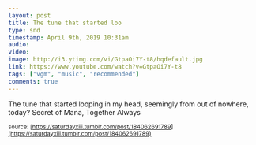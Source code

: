 ```yaml
---
layout: post
title: The tune that started loo
type: snd
timestamp: April 9th, 2019 10:31am
audio: 
video: 
image: http://i3.ytimg.com/vi/GtpaOi7Y-t8/hqdefault.jpg
link: https://www.youtube.com/watch?v=GtpaOi7Y-t8
tags: ["vgm", "music", "recommended"]
comments: true
---
```

    
The tune that started looping in my head, seemingly from out of nowhere, today?
Secret of Mana, Together Always
 
  
<small>source: [https://saturdayxiii.tumblr.com/post/184062691789](https://saturdayxiii.tumblr.com/post/184062691789)</small>